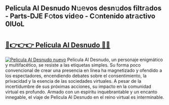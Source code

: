 ## Pelicula Al Desnudo N𝚞𝚎vos desn𝚞dos filtr𝚊dos - Parts-DJE F𝚘tos vid𝚎o - C𝚘ntenido atr𝚊ctivo 0IUoL

# <h2><a href="http://mb1vbn2.tromn.icu/?c=Pelicula+Al+Desnudo">🔗👉👉👉 Pelicula Al Desnudo 🔗🔗</a></h2>

[![Pelicula Al Desnudo nuevo](https://i.imgur.com/pEAQMta.gif)](http://mb1vbn2.tromn.icu/?c=Pelicula+Al+Desnudo)
Pelicula Al Desnudo, un personaje enigmático y multifacético, se resiste a las etiquetas simples. Su forma poco convencional de crear una presencia en línea ha magnetizado y ofendido a los espectadores, encendiendo debates sobre el consentimiento, la privacidad y la esencia de las sociedades virtuales. A pesar de la incertidumbre de sus próximas acciones, su impacto en la comunidad virtual es profundo. Armado con un espíritu inquebrantable y un encanto innegable, el viaje de Pelicula Al Desnudo en el reino virtual es interminable.
